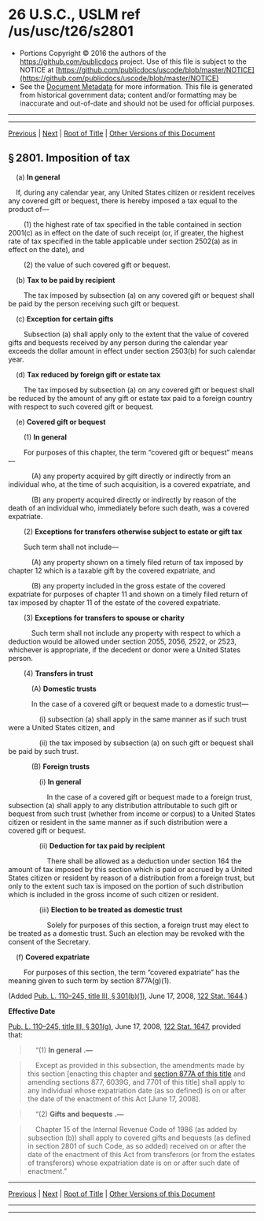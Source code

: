 ---
---

# 26 U.S.C., USLM ref /us/usc/t26/s2801

* Portions Copyright © 2016 the authors of the https://github.com/publicdocs project.
  Use of this file is subject to the NOTICE at [https://github.com/publicdocs/uscode/blob/master/NOTICE](https://github.com/publicdocs/uscode/blob/master/NOTICE)
* See the [Document Metadata](././../../../../..//README.md) for more information.
  This file is generated from historical government data; content and/or formatting may be inaccurate and out-of-date and should not be used for official purposes.

----------
----------

[Previous](./../../../../..//us/usc/t26/stB/ch15/m__us_usc_t26_stB_ch15.md) | [Next](./../../../../..//us/usc/t26/stC/m__us_usc_t26_stC.md) | [Root of Title](./../../../../../) | [Other Versions of this Document](https://publicdocs.github.io/go/links?ns=uslm&ref=%2Fus%2Fusc%2Ft26%2Fs2801)

## § 2801. Imposition of tax

    (a) __In general__ 

    If, during any calendar year, any United States citizen or resident receives any covered gift or bequest, there is hereby imposed a tax equal to the product of—

        (1) the highest rate of tax specified in the table contained in section 2001(c) as in effect on the date of such receipt (or, if greater, the highest rate of tax specified in the table applicable under section 2502(a) as in effect on the date), and

        (2) the value of such covered gift or bequest.

    (b) __Tax to be paid by recipient__ 

        The tax imposed by subsection (a) on any covered gift or bequest shall be paid by the person receiving such gift or bequest.

    (c) __Exception for certain gifts__ 

        Subsection (a) shall apply only to the extent that the value of covered gifts and bequests received by any person during the calendar year exceeds the dollar amount in effect under section 2503(b) for such calendar year.

    (d) __Tax reduced by foreign gift or estate tax__ 

        The tax imposed by subsection (a) on any covered gift or bequest shall be reduced by the amount of any gift or estate tax paid to a foreign country with respect to such covered gift or bequest.

    (e) __Covered gift or bequest__ 

        (1) __In general__ 

        For purposes of this chapter, the term “covered gift or bequest” means—

            (A) any property acquired by gift directly or indirectly from an individual who, at the time of such acquisition, is a covered expatriate, and

            (B) any property acquired directly or indirectly by reason of the death of an individual who, immediately before such death, was a covered expatriate.

        (2) __Exceptions for transfers otherwise subject to estate or gift tax__ 

        Such term shall not include—

            (A) any property shown on a timely filed return of tax imposed by chapter 12 which is a taxable gift by the covered expatriate, and

            (B) any property included in the gross estate of the covered expatriate for purposes of chapter 11 and shown on a timely filed return of tax imposed by chapter 11 of the estate of the covered expatriate.

        (3) __Exceptions for transfers to spouse or charity__ 

            Such term shall not include any property with respect to which a deduction would be allowed under section 2055, 2056, 2522, or 2523, whichever is appropriate, if the decedent or donor were a United States person.

        (4) __Transfers in trust__ 

            (A) __Domestic trusts__ 

            In the case of a covered gift or bequest made to a domestic trust—

                (i) subsection (a) shall apply in the same manner as if such trust were a United States citizen, and

                (ii) the tax imposed by subsection (a) on such gift or bequest shall be paid by such trust.

            (B) __Foreign trusts__ 

                (i) __In general__ 

                    In the case of a covered gift or bequest made to a foreign trust, subsection (a) shall apply to any distribution attributable to such gift or bequest from such trust (whether from income or corpus) to a United States citizen or resident in the same manner as if such distribution were a covered gift or bequest.

                (ii) __Deduction for tax paid by recipient__ 

                    There shall be allowed as a deduction under section 164 the amount of tax imposed by this section which is paid or accrued by a United States citizen or resident by reason of a distribution from a foreign trust, but only to the extent such tax is imposed on the portion of such distribution which is included in the gross income of such citizen or resident.

                (iii) __Election to be treated as domestic trust__ 

                    Solely for purposes of this section, a foreign trust may elect to be treated as a domestic trust. Such an election may be revoked with the consent of the Secretary.

    (f) __Covered expatriate__ 

        For purposes of this section, the term “covered expatriate” has the meaning given to such term by section 877A(g)(1).

(Added [Pub. L. 110–245, title III, § 301(b)(1)][/us/pl/110/245/s301/b/1], June 17, 2008, [122 Stat. 1644][/us/stat/122/1644].)

 __Effective Date__ 

[Pub. L. 110–245, title III, § 301(g)][/us/pl/110/245/s301/g], June 17, 2008, [122 Stat. 1647][/us/stat/122/1647], provided that:

>     “(1)  __In general__  __.—__ 

>     Except as provided in this subsection, the amendments made by this section \[enacting this chapter and [section 877A of this title][/us/usc/t26/s877A] and amending sections 877, 6039G, and 7701 of this title\] shall apply to any individual whose expatriation date (as so defined) is on or after the date of the enactment of this Act \[June 17, 2008\].

>     “(2)  __Gifts and bequests__  __.—__ 

>     Chapter 15 of the Internal Revenue Code of 1986 (as added by subsection (b)) shall apply to covered gifts and bequests (as defined in section 2801 of such Code, as so added) received on or after the date of the enactment of this Act from transferors (or from the estates of transferors) whose expatriation date is on or after such date of enactment.”

----------

[Previous](./../../../../..//us/usc/t26/stB/ch15/m__us_usc_t26_stB_ch15.md) | [Next](./../../../../..//us/usc/t26/stC/m__us_usc_t26_stC.md) | [Root of Title](./../../../../../) | [Other Versions of this Document](https://publicdocs.github.io/go/links?ns=uslm&ref=%2Fus%2Fusc%2Ft26%2Fs2801)

----------
----------

[/us/pl/110/245/s301/b/1]: https://publicdocs.github.io/go/links?ns=uslm&ref=%2Fus%2Fpl%2F110%2F245%2Fs301%2Fb%2F1
[/us/stat/122/1644]: https://publicdocs.github.io/go/links?ns=uslm&ref=%2Fus%2Fstat%2F122%2F1644
[/us/pl/110/245/s301/g]: https://publicdocs.github.io/go/links?ns=uslm&ref=%2Fus%2Fpl%2F110%2F245%2Fs301%2Fg
[/us/stat/122/1647]: https://publicdocs.github.io/go/links?ns=uslm&ref=%2Fus%2Fstat%2F122%2F1647
[/us/usc/t26/s877A]: https://publicdocs.github.io/go/links?ns=uslm&ref=%2Fus%2Fusc%2Ft26%2Fs877A


